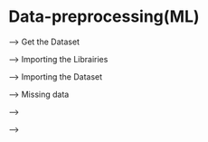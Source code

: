 # Data-preprocessing(ML)

--> Get the Dataset

--> Importing the Librairies

--> Importing the Dataset

--> Missing data

-->

-->
